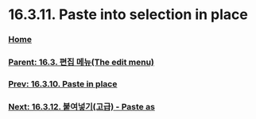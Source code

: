 # 16.3.11. Paste into selection in place

### [Home](./00-home.md)
### [Parent: 16.3. 편집 메뉴(The edit menu)](./16-03-00-the-edit-menu.md)
### [Prev: 16.3.10. Paste in place](./16-03-10-paste-in-place.md)
### [Next: 16.3.12. 붙여넣기(고급) - Paste as](./16-03-12-00-paste_as.md)
